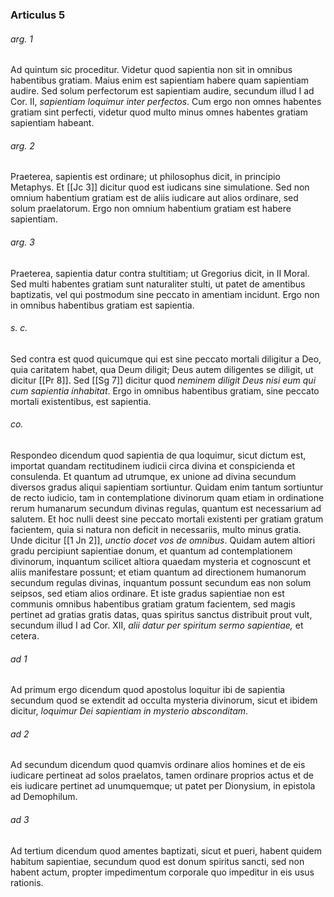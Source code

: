 ### Articulus 5

###### arg. 1
Ad quintum sic proceditur. Videtur quod sapientia non sit in omnibus habentibus gratiam. Maius enim est sapientiam habere quam sapientiam audire. Sed solum perfectorum est sapientiam audire, secundum illud I ad Cor. II, *sapientiam loquimur inter perfectos*. Cum ergo non omnes habentes gratiam sint perfecti, videtur quod multo minus omnes habentes gratiam sapientiam habeant.

###### arg. 2
Praeterea, sapientis est ordinare; ut philosophus dicit, in principio Metaphys. Et [[Jc 3]] dicitur quod est iudicans sine simulatione. Sed non omnium habentium gratiam est de aliis iudicare aut alios ordinare, sed solum praelatorum. Ergo non omnium habentium gratiam est habere sapientiam.

###### arg. 3
Praeterea, sapientia datur contra stultitiam; ut Gregorius dicit, in II Moral. Sed multi habentes gratiam sunt naturaliter stulti, ut patet de amentibus baptizatis, vel qui postmodum sine peccato in amentiam incidunt. Ergo non in omnibus habentibus gratiam est sapientia.

###### s. c.
Sed contra est quod quicumque qui est sine peccato mortali diligitur a Deo, quia caritatem habet, qua Deum diligit; Deus autem diligentes se diligit, ut dicitur [[Pr 8]]. Sed [[Sg 7]] dicitur quod *neminem diligit Deus nisi eum qui cum sapientia inhabitat*. Ergo in omnibus habentibus gratiam, sine peccato mortali existentibus, est sapientia.

###### co.
Respondeo dicendum quod sapientia de qua loquimur, sicut dictum est, importat quandam rectitudinem iudicii circa divina et conspicienda et consulenda. Et quantum ad utrumque, ex unione ad divina secundum diversos gradus aliqui sapientiam sortiuntur. Quidam enim tantum sortiuntur de recto iudicio, tam in contemplatione divinorum quam etiam in ordinatione rerum humanarum secundum divinas regulas, quantum est necessarium ad salutem. Et hoc nulli deest sine peccato mortali existenti per gratiam gratum facientem, quia si natura non deficit in necessariis, multo minus gratia. Unde dicitur [[1 Jn 2]], *unctio docet vos de omnibus*. Quidam autem altiori gradu percipiunt sapientiae donum, et quantum ad contemplationem divinorum, inquantum scilicet altiora quaedam mysteria et cognoscunt et aliis manifestare possunt; et etiam quantum ad directionem humanorum secundum regulas divinas, inquantum possunt secundum eas non solum seipsos, sed etiam alios ordinare. Et iste gradus sapientiae non est communis omnibus habentibus gratiam gratum facientem, sed magis pertinet ad gratias gratis datas, quas spiritus sanctus distribuit prout vult, secundum illud I ad Cor. XII, *alii datur per spiritum sermo sapientiae,* et cetera.

###### ad 1
Ad primum ergo dicendum quod apostolus loquitur ibi de sapientia secundum quod se extendit ad occulta mysteria divinorum, sicut et ibidem dicitur, *loquimur Dei sapientiam in mysterio absconditam*.

###### ad 2
Ad secundum dicendum quod quamvis ordinare alios homines et de eis iudicare pertineat ad solos praelatos, tamen ordinare proprios actus et de eis iudicare pertinet ad unumquemque; ut patet per Dionysium, in epistola ad Demophilum.

###### ad 3
Ad tertium dicendum quod amentes baptizati, sicut et pueri, habent quidem habitum sapientiae, secundum quod est donum spiritus sancti, sed non habent actum, propter impedimentum corporale quo impeditur in eis usus rationis.

